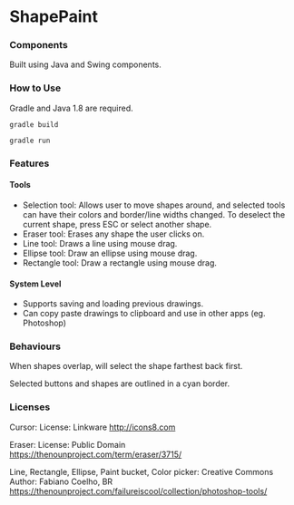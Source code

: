 # ShapePaint

### Components
Built using Java and Swing components. 

### How to Use
Gradle and Java 1.8 are required.
```
gradle build
```

```
gradle run
```

### Features
#### Tools
- Selection tool: Allows user to move shapes around, and selected tools can have their colors and border/line widths changed.
To deselect the current shape, press ESC or select another shape.
- Eraser tool: Erases any shape the user clicks on.
- Line tool: Draws a line using mouse drag.
- Ellipse tool: Draw an ellipse using mouse drag.
- Rectangle tool: Draw a rectangle using mouse drag.
#### System Level
- Supports saving and loading previous drawings.
- Can copy paste drawings to clipboard and use in other apps (eg. Photoshop)


### Behaviours
When shapes overlap, will select the shape farthest back first.

Selected buttons and shapes are outlined in a cyan border.

### Licenses
Cursor: License: Linkware
http://icons8.com

Eraser: License: Public Domain
https://thenounproject.com/term/eraser/3715/

Line, Rectangle, Ellipse, Paint bucket, Color picker: Creative Commons
Author: Fabiano Coelho, BR
https://thenounproject.com/failureiscool/collection/photoshop-tools/
